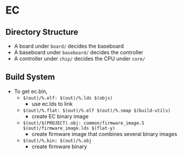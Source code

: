 EC
==

## Directory Structure

- A board under `board/` decides the baseboard
- A baseboard under `baseboard/` decides the controller
- A controller under `chip/` decides the CPU under `core/`

## Build System

- To get ec.bin,
  - `$(out)/%.elf: $(out)/%.lds $(objs)`
    - use ec.lds to link
  - `$(out)/%.flat: $(out)/%.elf $(out)/%.smap $(build-utils)`
    - create EC binary image
  - `$(out)/$(PROJECT).obj: common/firmware_image.S $(out)/firmware_image.lds $(flat-y)`
    - create firmware image that combines several binary images
  - `$(out)/%.bin: $(out)/%.obj`
    - create firmware binary
